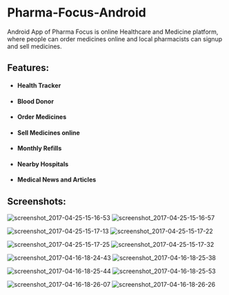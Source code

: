 # Pharma-Focus-Android
 Android App of Pharma Focus is online Healthcare and Medicine platform, where people can order medicines online 
 and local pharmacists can signup and sell medicines. 
 
 ## Features: 
* #### Health Tracker
* #### Blood Donor
* #### Order Medicines
* #### Sell Medicines online 
* #### Monthly Refills
* #### Nearby Hospitals
* #### Medical News and Articles

## Screenshots:

![screenshot_2017-04-25-15-16-53](https://cloud.githubusercontent.com/assets/22996001/25379989/5131e540-29cc-11e7-8c30-494ae8701a56.png)
![screenshot_2017-04-25-15-16-57](https://cloud.githubusercontent.com/assets/22996001/25379998/5504d6dc-29cc-11e7-8a95-43b13e3ebfc7.png)

![screenshot_2017-04-25-15-17-13](https://cloud.githubusercontent.com/assets/22996001/25380003/59028ee6-29cc-11e7-8d50-924ac37d8a79.png)
![screenshot_2017-04-25-15-17-22](https://cloud.githubusercontent.com/assets/22996001/25380009/5daed8c8-29cc-11e7-8ce5-88b359af4255.png)

![screenshot_2017-04-25-15-17-25](https://cloud.githubusercontent.com/assets/22996001/25380018/650b66ea-29cc-11e7-9f45-c0eb53ed998a.png)
![screenshot_2017-04-25-15-17-32](https://cloud.githubusercontent.com/assets/22996001/25380027/69ffb750-29cc-11e7-9c53-78bddd917485.png)
 
![screenshot_2017-04-16-18-24-43](https://cloud.githubusercontent.com/assets/22996001/25071571/85101062-22d8-11e7-8fdb-a9255c73ee5e.png)
![screenshot_2017-04-16-18-25-38](https://cloud.githubusercontent.com/assets/22996001/25071574/8d3ff14e-22d8-11e7-985e-86003ae29d7e.png)
 
 ![screenshot_2017-04-16-18-25-44](https://cloud.githubusercontent.com/assets/22996001/25071576/91eef7b2-22d8-11e7-9da9-b991190552a7.png)   ![screenshot_2017-04-16-18-25-53](https://cloud.githubusercontent.com/assets/22996001/25071577/953827cc-22d8-11e7-8057-f9aec261e37d.png)
 
  ![screenshot_2017-04-16-18-26-07](https://cloud.githubusercontent.com/assets/22996001/25071579/9812b3c2-22d8-11e7-99cc-aa4309206242.png)  ![screenshot_2017-04-16-18-26-26](https://cloud.githubusercontent.com/assets/22996001/25071581/9bc81a8e-22d8-11e7-952c-64f7cf9c0981.png)

